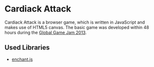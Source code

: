 Cardiack Attack
===============
Cardiack Attack is a browser game, which is written in JavaScript and makes use of HTML5 canvas. The basic game was developed within 48 hours during the [Global Game Jam 2013](http://globalgamejam.org/news/2013/01/26/ggj13-theme).

Used Libraries
--------------
* [enchant.js](http://enchantjs.com/)
